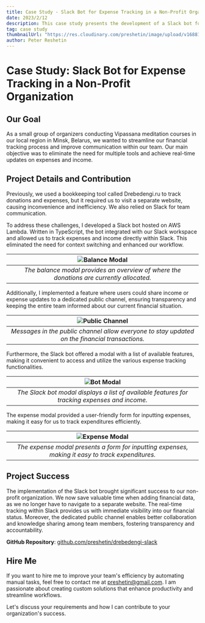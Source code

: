 ```yaml
---
title: Case Study - Slack Bot for Expense Tracking in a Non-Profit Organization
date: 2023/2/12
description: This case study presents the development of a Slack bot for a non-profit organization conducting meditation courses. It streamlined expense and income tracking within Slack, fostering transparency and collaboration. Explore productivity-enhancing automation solutions for your team.
tag: case study
thumbnailUrl: "https://res.cloudinary.com/preshetin/image/upload/v1688108203/preshetin.com/drebedengi-slack/expense-modal.png"
author: Peter Reshetin
---
```


# Case Study: Slack Bot for Expense Tracking in a Non-Profit Organization

## Our Goal

As a small group of organizers conducting Vipassana meditation courses in our local region in Minsk, Belarus, we wanted to streamline our financial tracking process and improve communication within our team. Our main objective was to eliminate the need for multiple tools and achieve real-time updates on expenses and income.

## Project Details and Contribution

Previously, we used a bookkeeping tool called Drebedengi.ru to track donations and expenses, but it required us to visit a separate website, causing inconvenience and inefficiency. We also relied on Slack for team communication.

To address these challenges, I developed a Slack bot hosted on AWS Lambda. Written in TypeScript, the bot integrated with our Slack workspace and allowed us to track expenses and income directly within Slack. This eliminated the need for context switching and enhanced our workflow.

| ![Balance Modal](https://res.cloudinary.com/preshetin/image/upload/v1688108203/preshetin.com/drebedengi-slack/balance-modal.png) | 
|:--:| 
| *The balance modal provides an overview of where the donations are currently allocated.* |

Additionally, I implemented a feature where users could share income or expense updates to a dedicated public channel, ensuring transparency and keeping the entire team informed about our current financial situation.

| ![Public Channel](https://res.cloudinary.com/preshetin/image/upload/v1688108203/preshetin.com/drebedengi-slack/messages%20in%20public%20channel.png) | 
|:--:| 
| *Messages in the public channel allow everyone to stay updated on the financial transactions.* |

Furthermore, the Slack bot offered a modal with a list of available features, making it convenient to access and utilize the various expense tracking functionalities.

| ![Bot Modal](https://res.cloudinary.com/preshetin/image/upload/v1688108203/preshetin.com/drebedengi-slack/modal%20with%20list%20of%20buttons.png) | 
|:--:| 
| *The Slack bot modal displays a list of available features for tracking expenses and income.* |

The expense modal provided a user-friendly form for inputting expenses, making it easy for us to track expenditures efficiently.

| ![Expense Modal](https://res.cloudinary.com/preshetin/image/upload/v1688108203/preshetin.com/drebedengi-slack/expense-modal.png) | 
|:--:| 
| *The expense modal presents a form for inputting expenses, making it easy to track expenditures.* |

## Project Success

The implementation of the Slack bot brought significant success to our non-profit organization. We now save valuable time when adding financial data, as we no longer have to navigate to a separate website. The real-time tracking within Slack provides us with immediate visibility into our financial status. Moreover, the dedicated public channel enables better collaboration and knowledge sharing among team members, fostering transparency and accountability.

**GitHub Repository**: [github.com/preshetin/drebedengi-slack](https://github.com/preshetin/drebedengi-slack)

## Hire Me

If you want to hire me to improve your team's efficiency by automating manual tasks, feel free to contact me at preshetin@gmail.com. I am passionate about creating custom solutions that enhance productivity and streamline workflows.

Let's discuss your requirements and how I can contribute to your organization's success.


